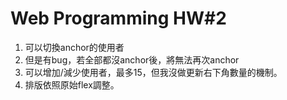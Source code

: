 # Web Programming HW#2
1. 可以切換anchor的使用者
2. 但是有bug，若全部都沒anchor後，將無法再次anchor
3. 可以增加/減少使用者，最多15，但我沒做更新右下角數量的機制。
4. 排版依照原始flex調整。
